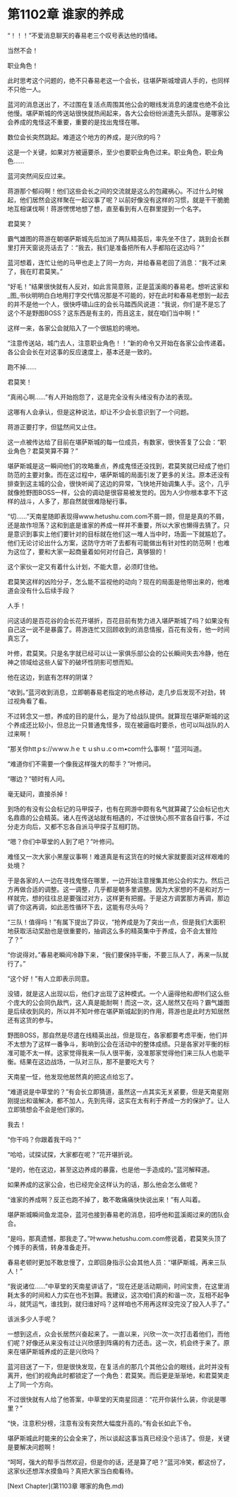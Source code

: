 # 第1102章 谁家的养成

“！！！”不爱消息聊天的春易老三个叹号表达他的情绪。

当然不会！

职业角色！

此时思考这个问题的，绝不只春易老这一个会长，往堪萨斯城增调人手的，也同样不只他一人。

蓝河的消息送出了，不过围在复活点周围其他公会的眼线发消息的速度也绝不会比他慢。堪萨斯城的传送站很快就热闹起来，各大公会纷纷派遣先头部队。是哪家公会养成的鬼怪这不重要，重要的是找出鬼怪在哪。

数位会长突然跳起。难道这个地方的养成，是兴欣的吗？

这是一个关键，如果对方被逼要杀，至少也要职业角色过来。职业角色，职业角色……

蓝河突然间反应过来。

蒋游那个郁闷啊！他们这些会长之间的交流就是这么的包藏祸心。不过什么时候起，他们居然会这样聚在一起议事了呢？以前好像没有这样的习惯，就是干干脆脆地互相谋伐啊！蒋游愣愣地想了想，直至看到有人在群里提到一个名字。

君莫笑？

霸气雄图的蒋游在朝堪萨斯城先后加派了两队精英后，率先坐不住了，跳到会长群里打开天窗说亮话去了：“我去，我们是准备把所有人手都陷在这边吗？”

蓝河想着，连忙让他的马甲也走上了同一方向，并给春易老回了消息：“我不过来了，我在盯君莫笑。”

“好毛！”结果很快就有人反对，如此言简意赅，正是蓝溪阁的春易老。想听这家和_图_书伙明明白白地用打字交代情况那是不可能的，好在此时和春易老想到一起去的并不是他一个人，很快呼啸山庄的会长马踏西风说道：“我说，你们是不是忘了这个不是野图BOSS？这东西是有主的，而且这主，就在咱们当中啊！”

这样一来，各家公会就陷入了一个很尴尬的境地。

“注意传送站，城门去人，注意职业角色！！”新的命令又开始在各家公会传递着。各公会会长在对这事的反应速度上，基本还是一致的。

跑不掉……

君莫笑！

“真闹心啊……”有人开始抱怨了，这是完全没有头绪没有办法的表现。

这哪有人会承认，但是这种说法，却让不少会长意识到了一个问题。

蒋游正要打字，但猛然间又止住。

这一点被传达给了目前在堪萨斯城的每一位成员，有数家，很快答复了公会：“职业角色？君莫笑算不算？”

堪萨斯城是这一瞬间他们的攻略重点，养成鬼怪还没找到，君莫笑就已经成了他们防范的主要对象。而在这过程中，堪萨斯城的局面引发了更多的关注。原本还没有排查到这主城的公会，很快听闻了这边的异常，飞快地开始调集人手。这个，几乎就像抢野图BOSS一样，公会的调动是很容易被发觉的。因为人少你根本拿不下这样的战斗，人多了，那自然就很难隐秘行事。

“切……”天南星随即表现得www.hetushu.com.com不屑一顾，但是是真的不屑，还是故作坦荡？这和到底是谁家的养成一样并不重要，所以大家也懒得去猜了。只是意识到事实上他们要针对的目标就在他们这一堆人当中时，场面一下就尴尬了。他们无论讨论出什么方案，这防守方听了去都有可能做出有针对性的防范啊！也难为这位了，要和大家一起商量着如何对付自己，真够狠的！

这个家伙一定又有着什么计划，不能大意，必须盯住他。

君莫笑这样的凶险分子，怎么能不监视他的动向？现在的局面是他带出来的，他难道会没有什么后续手段？

人手！

问这话的是百花谷的会长花开堪折，百花目前有势力进入堪萨斯城了吗？如果没有自己这一说不是暴露了。蒋游连忙又回顾收到的消息情报，百花有没有，他一时间真忘了。

叶修，君莫笑。只是名字就已经可以让一家俱乐部公会的公长瞬间失去冷静，他在神之领域给这些人留下的破坏性阴影可想而知。

他在这边，到底有怎样的阴谋？

“收到。”蓝河收到消息，立即朝春易老指定的地点移动，走几步后发现不对劲，转过视角看了看。

不过转念又一想，养成的目的是什么，是为了给战队提供。就算现在堪萨斯城的这个养成还比较小，但总比一只普通鬼怪多，现在被逼临时要杀，也可以叫战队的人过来啊！

“那关你httｐs://ｗwｗ.hｅｔｕshｕ.cｏｍ•coｍ什么事啊！”蓝河叫道。

“难道你们不需要一个像我这样强大的帮手？”叶修问。

“哪边？”顿时有人问。

毫无疑问，直接杀掉！

到场的有没有公会标记的马甲探子，也有在网游中颇有名气就算藏了公会标记也大名鼎鼎的公会精英。诸人在传送站就有相遇的，不过很快心照不宣各自行事，不过分走方向后，又都不忘各自派马甲探子互相盯防。

“嗯？你们中草堂的人到了吧？”叶修问。

难怪又一次大家小黑屋议事啊！难道真是有这货在的时候大家就要面对这样艰难的处境？

于是各家的人一边在寻找鬼怪在哪里，一边开始注意搜集其他公会的实力。然后己方再做合适的调整。这一调整，几乎都是朝多里调整。因为大家想的不是和对方一样就完，想的往往总是要强过对方，这样更有把握。于是这方调罢那方再调，那边调了你这再调，如此恶性循环下去，这能有尽头吗？

“三队！值得吗！”有属下提出了异议，“抢养成是为了突出一点，但是我们大面积地获取活动奖励也是很重要的，抽调这么多的精英集中于养成，会不会太冒险了？”

“你说得对。”春易老瞬间冷静下来，“我们要保持平衡，不要三队人了，再来一队就行了。”

“这个好！”有人立即表示同意。

没错，就是这人出现以后，他们才出现了这种模式。一个人逼得他和*图*书们这么些个庞大的公会同仇敌忾，这人真是能耐啊！而这一次，这人居然又在吗？霸气雄图是后续收到风的，所以并不知叶修在堪萨斯城起到的作用，蒋游也是此时方知居然还有这货的参与。

野图BOSS，那自然是尽遣在线精英出战，但是现在，各家都要考虑平衡，他们并不太想为了这样一番争斗，影响到公会在活动中的整体成绩。只是各家对平衡的标准可能不太一样。这家觉得我来一队人很平衡，没准那家觉得他们来三队人也能平衡。结果在这边战场，一队对三队，那不是要吃大亏？

天南星一怔，他发现他居然真的把这点给忘了。

“难道说是中草堂的？”有会长立即猜道，虽然这一点其实无关紧要，但是天南星刚刚提出和谐解决，都不加人，先到先得，这实在太有利于养成一方的保护了。让人立即猜想会不会是他们家的。

我去！

“你干吗？你跟着我干吗？”

“哈哈，试探试探，大家都在呢？”花开堪折说。

“是的，他在这边，甚至这边养成的暴露，也是他一手造成的。”蓝河解释道。

如果养成的这家公会，也已经完全这样认为的话，那么他会怎么做呢？

“谁家的养成啊？反正也跑不掉了，敢不敢痛痛快快说出来！”有人叫着。

堪萨斯城瞬间鱼龙混杂，蓝河也接到春易老的消息，招呼他和蓝溪阁过来的团队会合。

“是吗，那真遗憾，那我走了。”叶www.hetushu.com.com修说着，君莫笑头顶了个摊手的表情，转身准备走开。

春易老顿时更加不敢怠慢了，立即回身指示公会其他人员：“堪萨斯城，再来三队人！”

“我说诸位……”中草堂的天南星讲话了，“现在还是活动期间，时间宝贵，在这里消耗太多的时间和人力实在也不划算。我建议，这次咱们真的和谐一次，互相不起争斗，就凭运气，谁找到，就归谁好吗？这样咱也不用再这样没完没了投入人手了。”

该派多少人手呢？

一想到这点，众会长居然兴奋起来了。一直以来，兴欣一次一次打击着他们，而他们呢？好像还从来没有过让兴欣感到阵痛的有力还击。这一次，机会终于来了。原来在堪萨斯城养成的正是兴欣吗？

蓝河目送了一下，但是很快发现，在复活点的那几个其他公会的眼线，此时并没有离开，他们的视角此时都锁定了一个角色：君莫笑。而后更是渐渐地，和君莫笑走上了同一个方向。

不过很快就有人给了他答案，中草堂的天南星回道：“花开你装什么装，你说是哪里？”

“快，注意积分榜，注意有没有突然大幅度升高的。”有会长如此下令。

堪萨斯城此时能来的公会全来了，所以谈起这事当真已经没个忌讳了。但是，关键是要解决问题啊！

“呵呵，强大的帮手当然欢迎，但是你的话，还是算了吧？”蓝河冷笑，都这份了，这家伙还想浑水摸鱼吗？真把大家当白痴看待。



[Next Chapter](第1103章 哪家的角色.md)